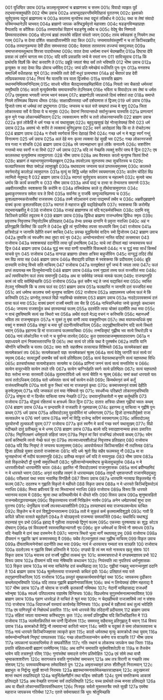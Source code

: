001  युधिष्ठिर उवाच
001a कालमृत्युयमानां च ब्राह्मणस्य च सत्तम
001c विवादो व्याहृतः पूर्वं तद्भवान्वक्तुमर्हति
002  भीष्म उवाच
002a अत्राप्युदाहरन्तीममितिहासं पुरातनम्
002c इक्ष्वाकोः सूर्यपुत्रस्य यद्वृत्तं ब्राह्मणस्य च
003a कालस्य मृत्योश्च तथा यद्वृत्तं तन्निबोध मे
003c यथा स तेषां संवादो यस्मिन्स्थानेऽपि चाभवत्
004a ब्राह्मणो जापकः कश्चिद्धर्मवृत्तो महायशाः
004c षडङ्गविन्महाप्राज्ञः पैप्पलादिः स कौशिकः
005a तस्यापरोक्षं विज्ञानं षडङ्गेषु तथैव च
005c वेदेषु चैव निष्णातो हिमवत्पादसंश्रयः
006a सोऽन्त्यं ब्राह्मं तपस्तेपे संहितां संयतो जपन्
006c तस्य वर्षसहस्रं तु नियमेन तथा गतम्
007a स देव्या दर्शितः साक्षात्प्रीतास्मीति तदा किल
007c जप्यमावर्तयंस्तूष्णीं न च तां किञ्चिदब्रवीत्
008a तस्यानुकम्पया देवी प्रीता समभवत्तदा
008c वेदमाता ततस्तस्य तज्जप्यं समपूजयत्
009a समाप्तजप्यस्तूत्थाय शिरसा पादयोस्तथा
009c पपात देव्या धर्मात्मा वचनं चेदमब्रवीत्
010a दिष्ट्या देवि प्रसन्ना त्वं दर्शनं चागता मम
010c यदि वापि प्रसन्नासि जप्ये मे रमतां मनः
011  सावित्र्युवाच
011a किं प्रार्थयसि विप्रर्षे किं चेष्टं करवाणि ते
011c प्रब्रूहि जपतां श्रेष्ठ सर्वं तत्ते भविष्यति
012  भीष्म उवाच
012a इत्युक्तः स तदा देव्या विप्रः प्रोवाच धर्मवित्
012c जप्यं प्रति ममेच्छेयं वर्धत्विति पुनः पुनः
013a मनसश्च समाधिर्मे वर्धेताहरहः शुभे
013c तत्तथेति ततो देवी मधुरं प्रत्यभाषत
014a इदं चैवापरं प्राह देवी तत्प्रियकाम्यया
014c निरयं नैव यातासि यत्र याता द्विजर्षभाः
015a यास्यसि ब्रह्मणः स्थानमनिमित्तमनिन्दितम्
015c साधये भविता चैतद्यत्त्वयाहमिहार्थिता
016a नियतो जप चैकाग्रो धर्मस्त्वां समुपैष्यति
016c कालो मृत्युर्यमश्चैव समायास्यन्ति तेऽन्तिकम्
016e भविता च विवादोऽत्र तव तेषां च धर्मतः
017a एवमुक्त्वा भगवती जगाम भवनं स्वकम्
017c ब्राह्मणोऽपि जपन्नास्ते दिव्यं वर्षशतं तदा
018a समाप्ते नियमे तस्मिन्नथ विप्रस्य धीमतः
018c साक्षात्प्रीतस्तदा धर्मो दर्शयामास तं द्विजम्
019  धर्म उवाच
019a द्विजाते पश्य मां धर्ममहं त्वां द्रष्टुमागतः
019c जप्यस्य च फलं यत्ते सम्प्राप्तं तच्च मे शृणु
020a जिता लोकास्त्वया सर्वे ये दिव्या ये च मानुषाः
020c देवानां निरयान्साधो सर्वानुत्क्रम्य यास्यसि
021a प्राणत्यागं कुरु मुने गच्छ लोकान्यथेप्सितान्
021c त्यक्त्वात्मनः शरीरं च ततो लोकानवाप्स्यसि
022  ब्राह्मण उवाच
022a कृतं लोकैर्हि मे धर्म गच्छ च त्वं यथासुखम्
022c बहुदुःखसुखं देहं नोत्सृजेयमहं विभो
023  धर्म उवाच
023a अवश्यं भोः शरीरं ते त्यक्तव्यं मुनिपुङ्गव
023c स्वर्ग आरोह्यतां विप्र किं वा ते रोचतेऽनघ
024  ब्राह्मण उवाच
024a न रोचये स्वर्गवासं विना देहादहं विभो
024c गच्छ धर्म न मे श्रद्धा स्वर्गं गन्तुं विनात्मना
025  धर्म उवाच
025a अलं देहे मनः कृत्वा त्यक्त्वा देहं सुखी भव
025c गच्छ लोकानरजसो यत्र गत्वा न शोचसि
026  ब्राह्मण उवाच
026a रमे जपन्महाभाग कृतं लोकैः सनातनैः
026c सशरीरेण गन्तव्यो मया स्वर्गो न वा विभो
027  धर्म उवाच
027a यदि त्वं नेच्छसि त्यक्तुं शरीरं पश्य वै द्विज
027c एष कालस्तथा मृत्युर्यमश्च त्वामुपागताः
028  भीष्म उवाच
028a अथ वैवस्वतः कालो मृत्युश्च त्रितयं विभो
028c ब्राह्मणं तं महाभागमुपागम्येदमब्रुवन्
029a तपसोऽस्य सुतप्तस्य तथा सुचरितस्य च
029c फलप्राप्तिस्तव श्रेष्ठा यमोऽहं त्वामुपब्रुवे
030a यथावदस्य जप्यस्य फलं प्राप्तस्त्वमुत्तमम्
030c कालस्ते स्वर्गमारोढुं कालोऽहं त्वामुपागतः
031a मृत्युं मा विद्धि धर्मज्ञ रूपिणं स्वयमागतम्
031c कालेन चोदितं विप्र त्वामितो नेतुमद्य वै
032  ब्राह्मण उवाच
032a स्वागतं सूर्यपुत्राय कालाय च महात्मने
032c मृत्यवे चाथ धर्माय किं कार्यं करवाणि वः
033  भीष्म उवाच
033a अर्घ्यं पाद्यं च दत्त्वा स तेभ्यस्तत्र समागमे
033c अब्रवीत्परमप्रीतः स्वशक्त्या किं करोमि वः
034a तस्मिन्नेवाथ काले तु तीर्थयात्रामुपागतः
034c इक्ष्वाकुरगमत्तत्र समेता यत्र ते विभो
035a सर्वानेव तु राजर्षिः सम्पूज्याभिप्रणम्य च
035c कुशलप्रश्नमकरोत्सर्वेषां राजसत्तमः
036a तस्मै सोऽथासनं दत्त्वा पाद्यमर्घ्यं तथैव च
036c अब्रवीद्ब्राह्मणो वाक्यं कृत्वा कुशलसंविदम्
037a स्वागतं ते महाराज ब्रूहि यद्यदिहेच्छसि
037c स्वशक्त्या किं करोमीह तद्भवान्प्रब्रवीतु मे
038  राजोवाच
038a राजाहं ब्राह्मणश्च त्वं यदि षट्कर्मसंस्थितः
038c ददामि वसु किञ्चित्ते प्रार्थितं तद्वदस्व मे
039  ब्राह्मण उवाच
039a द्विविधा ब्राह्मणा राजन्धर्मश्च द्विविधः स्मृतः
039c प्रवृत्तश्च निवृत्तश्च निवृत्तोऽस्मि प्रतिग्रहात्
040a तेभ्यः प्रयच्छ दानानि ये प्रवृत्ता नराधिप
040c अहं न प्रतिगृह्णामि किमिष्टं किं ददानि ते
040e ब्रूहि त्वं नृपतिश्रेष्ठ तपसा साधयामि किम्
041  राजोवाच
041a क्षत्रियोऽहं न जानामि देहीति वचनं क्वचित्
041c प्रयच्छ युद्धमित्येवं वादिनः स्मो द्विजोत्तम
042  ब्राह्मण उवाच
042a तुष्यसि त्वं स्वधर्मेण तथा तुष्टा वयं नृप
042c अन्योन्यस्योत्तरं नास्ति यदिष्टं तत्समाचर
043  राजोवाच
043a स्वशक्त्याहं ददानीति त्वया पूर्वं प्रभाषितम्
043c याचे त्वां दीयतां मह्यं जप्यस्यास्य फलं द्विज
044  ब्राह्मण उवाच
044a युद्धं मम सदा वाणी याचतीति विकत्थसे
044c न च युद्धं मया सार्धं किमर्थं याचसे पुनः
045  राजोवाच
045a वाग्वज्रा ब्राह्मणाः प्रोक्ताः क्षत्रिया बाहुजीविनः
045c वाग्युद्धं तदिदं तीव्रं मम विप्र त्वया सह
046  ब्राह्मण उवाच
046a सैवाद्यापि प्रतिज्ञा मे स्वशक्त्या किं प्रदीयताम्
046c ब्रूहि दास्यामि राजेन्द्र विभवे सति माचिरम्
047  राजोवाच
047a यत्तद्वर्षशतं पूर्णं जप्यं वै जपता त्वया
047c फलं प्राप्तं तत्प्रयच्छ मम दित्सुर्भवान्यदि
048  ब्राह्मण उवाच
048a परमं गृह्यतां तस्य फलं यज्जपितं मया
048c अर्धं त्वमविचारेण फलं तस्य समाप्नुहि
049a अथ वा सर्वमेवेह जप्यकं मामकं फलम्
049c राजन्प्राप्नुहि कामं त्वं यदि सर्वमिहेच्छसि
050  राजोवाच
050a कृतं सर्वेण भद्रं ते जप्यं यद्याचितं मया
050c स्वस्ति तेऽस्तु गमिष्यामि किं च तस्य फलं वद
051  ब्राह्मण उवाच
051a फलप्राप्तिं न जानामि दत्तं यज्जपितं मया
051c अयं धर्मश्च कालश्च यमो मृत्युश्च साक्षिणः
052  राजोवाच
052a अज्ञातमस्य धर्मस्य फलं मे किं करिष्यति
052c प्राप्नोतु तत्फलं विप्रो नाहमिच्छे ससंशयम्
053  ब्राह्मण उवाच
053a नाददेऽपरवक्तव्यं दत्तं वाचा फलं मया
053c वाक्यं प्रमाणं राजर्षे ममापि तव चैव हि
054a नाभिसन्धिर्मया जप्ये कृतपूर्वः कथञ्चन
054c जप्यस्य राजशार्दूल कथं ज्ञास्याम्यहं फलम्
055a ददस्वेति त्वया चोक्तं ददामीति तथा मया
055c न वाचं दूषयिष्यामि सत्यं रक्ष स्थिरो भव
056a अथैवं वदतो मेऽद्य वचनं न करिष्यसि
056c महानधर्मो भविता तव राजन्मृषाकृतः
057a न युक्तं तु मृषा वाणी त्वया वक्तुमरिन्दम
057c तथा मयाप्यभ्यधिकं मृषा वक्तुं न शक्यते
058a संश्रुतं च मया पूर्वं ददानीत्यविचारितम्
058c तद्गृह्णीष्वाविचारेण यदि सत्ये स्थितो भवान्
059a इहागम्य हि मां राजञ्जाप्यं फलमयाचिथाः
059c तन्मन्निसृष्टं गृह्णीष्व भव सत्ये स्थिरोऽपि च
060a नायं लोकोऽस्ति न परो न च पूर्वान्स तारयेत्
060c कुत एवावरान्राजन्मृषावादपरायणः
061a न यज्ञाध्ययने दानं नियमास्तारयन्ति हि
061c तथा सत्यं परे लोके यथा वै पुरुषर्षभ
062a तपांसि यानि चीर्णानि चरिष्यसि च यत्तपः
062c समाः शतैः सहस्रैश्च तत्सत्यान्न विशिष्यते
063a सत्यमेकाक्षरं ब्रह्म सत्यमेकाक्षरं तपः
063c सत्यमेकाक्षरो यज्ञः सत्यमेकाक्षरं श्रुतम्
064a सत्यं वेदेषु जागर्ति फलं सत्ये परं स्मृतम्
064c सत्याद्धर्मो दमश्चैव सर्वं सत्ये प्रतिष्ठितम्
065a सत्यं वेदास्तथाङ्गानि सत्यं यज्ञस्तथा विधिः
065c व्रतचर्यास्तथा सत्यमोङ्कारः सत्यमेव च
066a प्राणिनां जननं सत्यं सत्यं सन्ततिरेव च
066c सत्येन वायुरभ्येति सत्येन तपते रविः
067a सत्येन चाग्निर्दहति स्वर्गः सत्ये प्रतिष्ठितः
067c सत्यं यज्ञस्तपो वेदाः स्तोभा मन्त्राः सरस्वती
068a तुलामारोपितो धर्मः सत्यं चैवेति नः श्रुतम्
068c समां कक्षां धारयतो यतः सत्यं ततोऽधिकम्
069a यतो धर्मस्ततः सत्यं सर्वं सत्येन वर्धते
069c किमर्थमनृतं कर्म कर्तुं राजंस्त्वमिच्छसि
070a सत्ये कुरु स्थिरं भावं मा राजन्ननृतं कृथाः
070c कस्मात्त्वमनृतं वाक्यं देहीति कुरुषेऽशुभम्
071a यदि जप्यफलं दत्तं मया नेषिष्यसे नृप
071c स्वधर्मेभ्यः परिभ्रष्टो लोकाननुचरिष्यसि
072a संश्रुत्य यो न दित्सेत याचित्वा यश्च नेच्छति
072c उभावानृतिकावेतौ न मृषा कर्तुमर्हसि
073  राजोवाच
073a योद्धव्यं रक्षितव्यं च क्षत्रधर्मः किल द्विज
073c दातारः क्षत्रियाः प्रोक्ता गृह्णीयां भवतः कथम्
074  ब्राह्मण उवाच
074a न छन्दयामि ते राजन्नापि ते गृहमाव्रजम्
074c इहागम्य तु याचित्वा न गृह्णीषे पुनः कथम्
075  धर्म उवाच
075a अविवादोऽस्तु युवयोर्वित्तं मां धर्ममागतम्
075c द्विजो दानफलैर्युक्तो राजा सत्यफलेन च
076  स्वर्ग उवाच
076a स्वर्गं मां विद्धि राजेन्द्र रूपिणं स्वयमागतम्
076c अविवादोऽस्तु युवयोरुभौ तुल्यफलौ युवाम्
077  राजोवाच
077a कृतं स्वर्गेण मे कार्यं गच्छ स्वर्ग यथासुखम्
077c विप्रो यदीच्छते दातुं प्रतीच्छतु च मे धनम्
078  ब्राह्मण उवाच
078a बाल्ये यदि स्यादज्ञानान्मया हस्तः प्रसारितः
078c निवृत्तिलक्षणं धर्ममुपासे संहितां जपन्
079a निवृत्तं मां चिरं राजन्विप्रं लोभयसे कथम्
079c स्वेन कार्यं करिष्यामि त्वत्तो नेच्छे फलं नृप
079e तपःस्वाध्यायशीलोऽहं निवृत्तश्च प्रतिग्रहात्
080  राजोवाच
080a यदि विप्र निसृष्टं ते जप्यस्य फलमुत्तमम्
080c आवयोर्यत्फलं किञ्चित्सहितं नौ तदस्त्विह
081a द्विजाः प्रतिग्रहे युक्ता दातारो राजवंशजाः
081c यदि धर्मः श्रुतो विप्र सहैव फलमस्तु नौ
082a मा वा भूत्सहभोज्यं नौ मदीयं फलमाप्नुहि
082c प्रतीच्छ मत्कृतं धर्मं यदि ते मय्यनुग्रहः
083  भीष्म उवाच
083a ततो विकृतचेष्टौ द्वौ पुरुषौ समुपस्थितौ
083c गृहीत्वान्योन्यमावेष्ट्य कुचेलावूचतुर्वचः
084a न मे धारयसीत्येको धारयामीति चापरः
084c इहास्ति नौ विवादोऽयमयं राजानुशासकः
085a सत्यं ब्रवीम्यहमिदं न मे धारयते भवान्
085c अनृतं वदसीह त्वमृणं ते धारयाम्यहम्
086a तावुभौ भृशसन्तप्तौ राजानमिदमूचतुः
086c परीक्ष्यतां यथा स्याव नावामिह विगर्हितौ
087  विरूप उवाच
087a धारयामि नरव्याघ्र विकृतस्येह गोः फलम्
087c ददतश्च न गृह्णाति विकृतो मे महीपते
088  विकृत उवाच
088a न मे धारयते किञ्चिद्विरूपोऽयं नराधिप
088c मिथ्या ब्रवीत्ययं हि त्वा मिथ्याभासं नराधिप
089  राजोवाच
089a विरूप किं धारयते भवानस्य वदस्व मे
089c श्रुत्वा तथा करिष्यामीत्येवं मे धीयते मतिः
090  विरूप उवाच
090a शृणुष्वावहितो राजन्यथैतद्धारयाम्यहम्
090c विकृतस्यास्य राजर्षे निखिलेन नरर्षभ
091a अनेन धर्मप्राप्त्यर्थं शुभा दत्ता पुरानघ
091c धेनुर्विप्राय राजर्षे तपःस्वाध्यायशीलिने
092a तस्याश्चायं मया राजन्फलमभ्येत्य याचितः
092c विकृतेन च मे दत्तं विशूद्धेनान्तरात्मना
093a ततो मे सुकृतं कर्म कृतमात्मविशुद्धये
093c गावौ हि कपिले क्रीत्वा वत्सले बहुदोहने
094a ते चोञ्छवृत्तये राजन्मया समपवर्जिते
094c यथाविधि यथाश्रद्धं तदस्याहं पुनः प्रभो
095a इहाद्य वै गृहीत्वा तत्प्रयच्छे द्विगुणं फलम्
095c एकस्याः पुरुषव्याघ्र कः शुद्धः कोऽत्र दोषवान्
096a एवं विवदमानौ स्वस्त्वामिहाभ्यागतौ नृप
096c कुरु धर्ममधर्मं वा विनये नौ समाधय
097a यदि नेच्छति मे दानं यथा दत्तमनेन वै
097c भवानत्र स्थिरो भूत्वा मार्गे स्थापयतु प्रभुः
098  राजोवाच
098a दीयमानं न गृह्णासि ऋणं कस्मात्त्वमद्य वै
098c यथैव तेऽभ्यनुज्ञातं तथा गृह्णीष्व माचिरम्
099  विकृत उवाच
099a दीयतामित्यनेनोक्तं ददानीति तथा मया
099c नायं मे धारयत्यत्र गम्यतां यत्र वाञ्छति
100  राजोवाच
100a ददतोऽस्य न गृह्णासि विषमं प्रतिभाति मे
100c दण्ड्यो हि त्वं मम मतो नास्त्यत्र खलु संशयः
101  विकृत उवाच
101a मयास्य दत्तं राजर्षे गृह्णीयां तत्कथं पुनः
101c काममत्रापराधो मे दण्ड्यमाज्ञापय प्रभो
102  विरूप उवाच
102a दीयमानं यदि मया नेषिष्यसि कथञ्चन
102c नियंस्यति त्वा नृपतिरयं धर्मानुशासकः
103  विकृत उवाच
103a स्वं मया याचितेनेह दत्तं कथमिहाद्य तत्
103c गृह्णीयां गच्छतु भवानभ्यनुज्ञां ददानि ते
104  ब्राह्मण उवाच
104a श्रुतमेतत्त्वया राजन्ननयोः कथितं द्वयोः
104c प्रतिज्ञातं मया यत्ते तद्गृहाणाविचारितम्
105  राजोवाच
105a प्रस्तुतं सुमहत्कार्यमावयोर्गह्वरं यथा
105c जापकस्य दृढीकारः कथमेतद्भविष्यति
106a यदि तावन्न गृह्णामि ब्राह्मणेनापवर्जितम्
106c कथं न लिप्येयमहं दोषेण महताद्य वै
107  भीष्म उवाच
107a तौ चोवाच स राजर्षिः कृतकार्यौ गमिष्यथः
107c नेदानीं मामिहासाद्य राजधर्मो भवेन्मृषा
108a स्वधर्मः परिपाल्यश्च राज्ञामेष विनिश्चयः
108c विप्रधर्मश्च सुगुरुर्मामनात्मानमाविशत्
109  ब्राह्मण उवाच
109a गृहाण धारयेऽहं ते याचितं ते श्रुतं मया
109c न चेद्ग्रहीष्यसे राजञ्शपिष्ये त्वां न संशयः
110  राजोवाच
110a धिग्राजधर्मं यस्यायं कार्यस्येह विनिश्चयः
110c इत्यर्थं मे ग्रहीतव्यं कथं तुल्यं भवेदिति
111a एष पाणिरपूर्वं भो निक्षेपार्थं प्रसारितः
111c यन्मे धारयसे विप्र तदिदानीं प्रदीयताम्
112  ब्राह्मण उवाच
112a संहितां जपता यावान्मया कश्चिद्गुणः कृतः
112c तत्सर्वं प्रतिगृह्णीष्व यदि किञ्चिदिहास्ति मे
113  राजोवाच
113a जलमेतन्निपतितं मम पाणौ द्विजोत्तम
113c सममस्तु सहैवास्तु प्रतिगृह्णातु वै भवान्
114  विरूप उवाच
114a कामक्रोधौ विद्धि नौ त्वमावाभ्यां कारितो भवान्
114c समेति च यदुक्तं ते समा लोकास्तवास्य च
115a नायं धारयते किञ्चिज्जिज्ञासा त्वत्कृते कृता
115c कालो धर्मस्तथा मृत्युः कामक्रोधौ तथा युवाम्
116a सर्वमन्योन्यनिकषे निघृष्टं पश्यतस्तव
116c गच्छ लोकाञ्जितान्स्वेन कर्मणा यत्र वाञ्छसि
117  भीष्म उवाच
117a जापकानां फलावाप्तिर्मया ते सम्प्रकीर्तिता
117c गतिः स्थानं च लोकाश्च जापकेन यथा जिताः
118a प्रयाति संहिताध्यायी ब्रह्माणं परमेष्ठिनम्
118c अथ वाग्निं समायाति सूर्यमाविशतेऽपि वा
119a स तैजसेन भावेन यदि तत्राश्नुते रतिम्
119c गुणांस्तेषां समादत्ते रागेण प्रतिमोहितः
120a एवं सोमे तथा वायौ भूम्याकाशशरीरगः
120c सरागस्तत्र वसति गुणांस्तेषां समाचरन्
121a अथ तत्र विरागी स गच्छति त्वथ संशयम्
121c परमव्ययमिच्छन्स तमेवाविशते पुनः
122a अमृताच्चामृतं प्राप्तः शीतीभूतो निरात्मवान्
122c ब्रह्मभूतः स निर्द्वन्द्वः सुखी शान्तो निरामयः
123a ब्रह्मस्थानमनावर्तमेकमक्षरसञ्ज्ञकम्
123c अदुःखमजरं शान्तं स्थानं तत्प्रतिपद्यते
124a चतुर्भिर्लक्षणैर्हीनं तथा षड्भिः सषोडशैः
124c पुरुषं समतिक्रम्य आकाशं प्रतिपद्यते
125a अथ वेच्छति रागात्मा सर्वं तदधितिष्ठति
125c यच्च प्रार्थयते तच्च मनसा प्रतिपद्यते
126a अथ वा वीक्षते लोकान्सर्वान्निरयसंस्थितान्
126c निःस्पृहः सर्वतो मुक्तस्तत्रैव रमते सुखी
127a एवमेषा महाराज जापकस्य गतिर्यथा
127c एतत्ते सर्वमाख्यातं किं भूयः श्रोतुमिच्छसि

